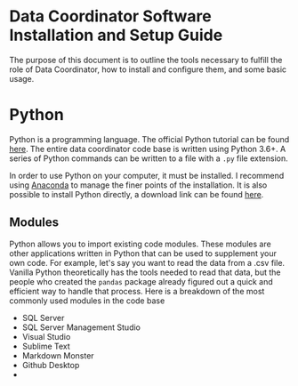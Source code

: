 # Data Coordinator Software Installation and Setup Guide

The purpose of this document is to outline the tools necessary to fulfill the role of Data Coordinator, how to install and configure them, and some basic usage.

# Python

Python is a programming language. The official Python tutorial can be found [here](https://docs.python.org/3/tutorial/). The entire data coordinator code base is written using Python 3.6+. A series of Python commands can be written to a file with a `.py` file extension.

In order to use Python on your computer, it must be installed. I recommend using [Anaconda](https://www.anaconda.com/products/individual) to manage the finer points of the installation. It is also possible to install Python directly, a download link can be found [here](https://www.python.org/downloads/).

## Modules

Python allows you to import existing code modules. These modules are other applications written in Python that can be used to supplement your own code. For example, let's say you want to read the data from a .csv file. Vanilla Python theoretically has the tools needed to read that data, but the people who created the `pandas` package already figured out a quick and efficient way to handle that process. Here is a breakdown of the most commonly used modules in the code base





- SQL Server
- SQL Server Management Studio
- Visual Studio
- Sublime Text
- Markdown Monster
- Github Desktop
- 